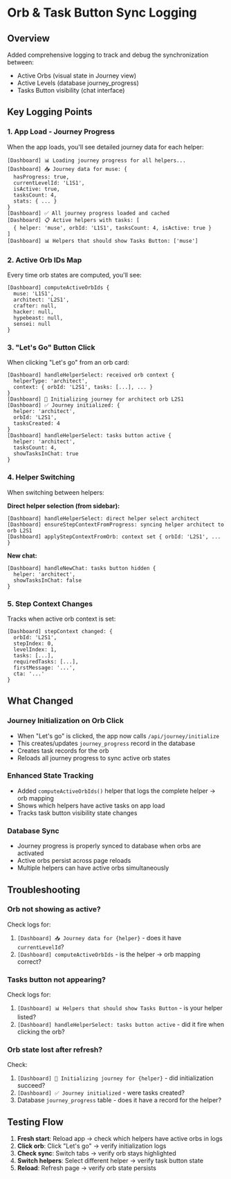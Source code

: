 # Orb & Task Button Sync Logging

## Overview
Added comprehensive logging to track and debug the synchronization between:
- Active Orbs (visual state in Journey view)
- Active Levels (database journey_progress)
- Tasks Button visibility (chat interface)

## Key Logging Points

### 1. App Load - Journey Progress
When the app loads, you'll see detailed journey data for each helper:

```
[Dashboard] 📊 Loading journey progress for all helpers...
[Dashboard] 📥 Journey data for muse: {
  hasProgress: true,
  currentLevelId: 'L1S1',
  isActive: true,
  tasksCount: 4,
  stats: { ... }
}
[Dashboard] ✅ All journey progress loaded and cached
[Dashboard] 📋 Active helpers with tasks: [
  { helper: 'muse', orbId: 'L1S1', tasksCount: 4, isActive: true }
]
[Dashboard] 📊 Helpers that should show Tasks Button: ['muse']
```

### 2. Active Orb IDs Map
Every time orb states are computed, you'll see:

```
[Dashboard] computeActiveOrbIds {
  muse: 'L1S1',
  architect: 'L2S1',
  crafter: null,
  hacker: null,
  hypebeast: null,
  sensei: null
}
```

### 3. "Let's Go" Button Click
When clicking "Let's go" from an orb card:

```
[Dashboard] handleHelperSelect: received orb context {
  helperType: 'architect',
  context: { orbId: 'L2S1', tasks: [...], ... }
}
[Dashboard] 🚀 Initializing journey for architect orb L2S1
[Dashboard] ✅ Journey initialized: {
  helper: 'architect',
  orbId: 'L2S1',
  tasksCreated: 4
}
[Dashboard] handleHelperSelect: tasks button active {
  helper: 'architect',
  tasksCount: 4,
  showTasksInChat: true
}
```

### 4. Helper Switching
When switching between helpers:

**Direct helper selection (from sidebar):**
```
[Dashboard] handleHelperSelect: direct helper select architect
[Dashboard] ensureStepContextFromProgress: syncing helper architect to orb L2S1
[Dashboard] applyStepContextFromOrb: context set { orbId: 'L2S1', ... }
```

**New chat:**
```
[Dashboard] handleNewChat: tasks button hidden {
  helper: 'architect',
  showTasksInChat: false
}
```

### 5. Step Context Changes
Tracks when active orb context is set:

```
[Dashboard] stepContext changed: {
  orbId: 'L2S1',
  stepIndex: 0,
  levelIndex: 1,
  tasks: [...],
  requiredTasks: [...],
  firstMessage: '...',
  cta: '...'
}
```

## What Changed

### Journey Initialization on Orb Click
- When "Let's go" is clicked, the app now calls `/api/journey/initialize`
- This creates/updates `journey_progress` record in the database
- Creates task records for the orb
- Reloads all journey progress to sync active orb states

### Enhanced State Tracking
- Added `computeActiveOrbIds()` helper that logs the complete helper → orb mapping
- Shows which helpers have active tasks on app load
- Tracks task button visibility state changes

### Database Sync
- Journey progress is properly synced to database when orbs are activated
- Active orbs persist across page reloads
- Multiple helpers can have active orbs simultaneously

## Troubleshooting

### Orb not showing as active?
Check logs for:
1. `[Dashboard] 📥 Journey data for {helper}` - does it have `currentLevelId`?
2. `[Dashboard] computeActiveOrbIds` - is the helper → orb mapping correct?

### Tasks button not appearing?
Check logs for:
1. `[Dashboard] 📊 Helpers that should show Tasks Button` - is your helper listed?
2. `[Dashboard] handleHelperSelect: tasks button active` - did it fire when clicking the orb?

### Orb state lost after refresh?
Check:
1. `[Dashboard] 🚀 Initializing journey for {helper}` - did initialization succeed?
2. `[Dashboard] ✅ Journey initialized` - were tasks created?
3. Database `journey_progress` table - does it have a record for the helper?

## Testing Flow

1. **Fresh start**: Reload app → check which helpers have active orbs in logs
2. **Click orb**: Click "Let's go" → verify initialization logs
3. **Check sync**: Switch tabs → verify orb stays highlighted
4. **Switch helpers**: Select different helper → verify task button state
5. **Reload**: Refresh page → verify orb state persists


